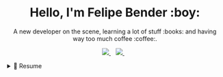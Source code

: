 <h1 align='center'>
  Hello, I'm Felipe Bender :boy:
</h1>

<p align='center'>
  A new developer on the scene, learning a lot of stuff :books: and having way too much coffee :coffee:.
</p>
<p align='center'>  
  <a href="https://www.linkedin.com/in/benderfelipe/">
    <img src="https://img.shields.io/badge/linkedin-%230077B5.svg?&style=for-the-badge&logo=linkedin&logoColor=white" />
  </a>&nbsp;&nbsp;
  <a href="https://t.me/FeBender">
    <img src="https://img.shields.io/badge/Telegram-2CA5E0?style=for-the-badge&logo=telegram&logoColor=white" />        
  </a>&nbsp;&nbsp;
 </p>

<details>
  <summary>📃 Resume</summary>


## Education

- 📖 **System Analysis and Development**\
📆 2020 - 2023\
📍 **UNIPAR - Universidade Paranaesne** - Toledo/PR, Brazil

## Experience

- 👨‍💻 **Supot Manager / IT / Network Engineer JR**\
📆 2021 - Moment\
📍 **Oesteline** - Toledo/PR, Brazil

- 👨‍💻 **Cellphone Technician**\
📆 2020- 2021\
📍 **Junkercell** - Toledo/PR, Brazil


- 👨‍💻 **IT / Administrative**\
📆 2014 - 2016\
📍 **Prefeitura de Toledo** - Toledo/PR, Brazil

